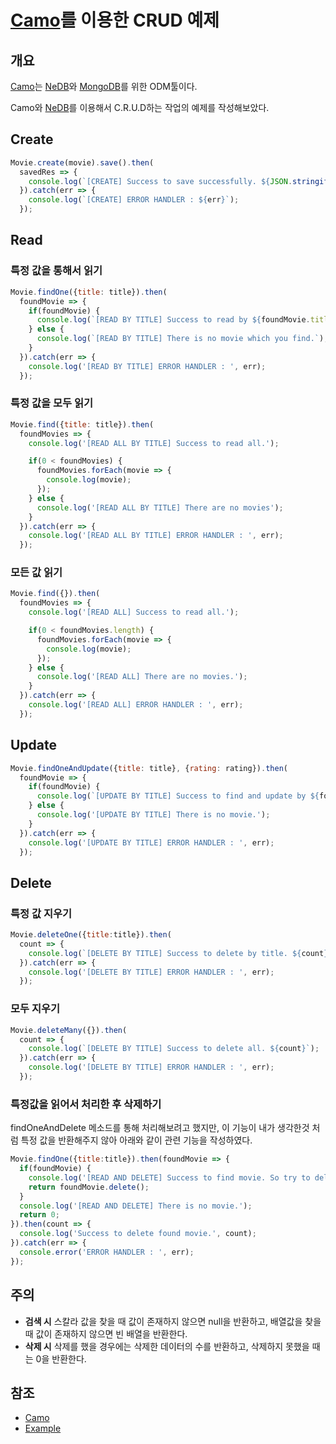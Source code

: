 # [Camo](https://github.com/scottwrobinson/camo)를 이용한 CRUD 예제

## 개요

[Camo](https://github.com/scottwrobinson/camo)는 [NeDB](https://github.com/louischatriot/nedb)와 [MongoDB](https://www.mongodb.com/)를 위한 ODM툴이다.

Camo와 [NeDB](https://github.com/louischatriot/nedb)를 이용해서 C.R.U.D하는 작업의 예제를 작성해보았다.

## Create

```javascript
Movie.create(movie).save().then(
  savedRes => {
    console.log(`[CREATE] Success to save successfully. ${JSON.stringify(savedRes)}`);
  }).catch(err => {
    console.log(`[CREATE] ERROR HANDLER : ${err}`);
  });
```

## Read

### 특정 값을 통해서 읽기

```javascript
Movie.findOne({title: title}).then(
  foundMovie => {
    if(foundMovie) {
      console.log(`[READ BY TITLE] Success to read by ${foundMovie.title}. ${JSON.stringify(foundMovie)}`);
    } else {
      console.log(`[READ BY TITLE] There is no movie which you find.`);
    }
  }).catch(err => {
    console.log('[READ BY TITLE] ERROR HANDLER : ', err);
  });
```
### 특정 값을 모두 읽기

```javascript
Movie.find({title: title}).then(
  foundMovies => {
    console.log('[READ ALL BY TITLE] Success to read all.');

    if(0 < foundMovies) {
      foundMovies.forEach(movie => {
        console.log(movie);
      });
    } else {
      console.log('[READ ALL BY TITLE] There are no movies');
    }
  }).catch(err => {
    console.log('[READ ALL BY TITLE] ERROR HANDLER : ', err);
  });
```
### 모든 값 읽기

```javascript
Movie.find({}).then(
  foundMovies => {
    console.log('[READ ALL] Success to read all.');

    if(0 < foundMovies.length) {
      foundMovies.forEach(movie => {
        console.log(movie);
      });
    } else {
      console.log('[READ ALL] There are no movies.');
    }
  }).catch(err => {
    console.log('[READ ALL] ERROR HANDLER : ', err);
  });
```
## Update

```javascript
Movie.findOneAndUpdate({title: title}, {rating: rating}).then(
  foundMovie => {
    if(foundMovie) {
      console.log(`[UPDATE BY TITLE] Success to find and update by ${foundMovie.title}. ${JSON.stringify(foundMovie)}`);
    } else {
      console.log('[UPDATE BY TITLE] There is no movie.');
    }
  }).catch(err => {
    console.log('[UPDATE BY TITLE] ERROR HANDLER : ', err);
  });
```
## Delete

### 특정 값 지우기

```javascript
Movie.deleteOne({title:title}).then(
  count => {
    console.log(`[DELETE BY TITLE] Success to delete by title. ${count}`);
  }).catch(err => {
    console.log('[DELETE BY TITLE] ERROR HANDLER : ', err);
  });
```
### 모두 지우기

```javascript
Movie.deleteMany({}).then(
  count => {
    console.log(`[DELETE BY TITLE] Success to delete all. ${count}`);
  }).catch(err => {
    console.log('[DELETE BY TITLE] ERROR HANDLER : ', err);
  });
```

### 특정값을 읽어서 처리한 후 삭제하기

findOneAndDelete 메소드를 통해 처리해보려고 했지만, 이 기능이 내가 생각한것 처럼 특정 값을 반환해주지 않아 아래와 같이 관련 기능을 작성하였다.

```javascript
Movie.findOne({title:title}).then(foundMovie => {
  if(foundMovie) {
    console.log('[READ AND DELETE] Success to find movie. So try to delete this.', foundMovie.title);
    return foundMovie.delete();
  }
  console.log('[READ AND DELETE] There is no movie.');
  return 0;
}).then(count => {
  console.log('Success to delete found movie.', count);
}).catch(err => {
  console.error('ERROR HANDLER : ', err);
});
```

## 주의

* **검색 시**
  스칼라 값을 찾을 때 값이 존재하지 않으면 null을 반환하고, 배열값을 찾을 때 값이 존재하지 않으면 빈 배열을 반환한다.
* **삭제 시**
  삭제를 했을 경우에는 삭제한 데이터의 수를 반환하고, 삭제하지 못했을 때는 0을 반환한다.


## 참조

* [Camo](https://github.com/scottwrobinson/camo)
* [Example](./src/main.js)
